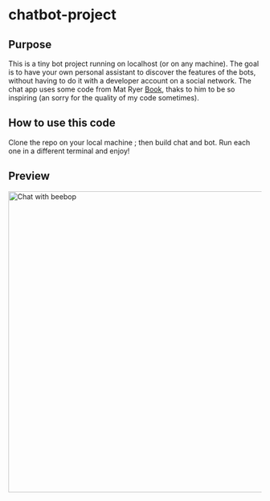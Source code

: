 # chatbot-project

## Purpose

This is a tiny bot project running on localhost (or on any machine).
The goal is to have your own personal assistant to discover the features of the bots, without having to do it with a developer account on a social network.
The chat app uses some code from Mat Ryer [Book](https://github.com/matryer/goblueprints), thaks to him to be so inspiring (an sorry for the quality of my code sometimes).

## How to use this code

Clone the repo on your local machine ; then build chat and bot. Run each one in a different terminal and enjoy!

## Preview

<img width="600" alt="Chat with beebop" src="https://user-images.githubusercontent.com/13923756/56866118-0f2c7380-69d6-11e9-8044-87e877651b85.png">

